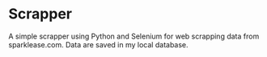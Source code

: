 # Scrapper
A simple scrapper using Python and Selenium for web scrapping data from sparklease.com. Data are saved in my local database.
